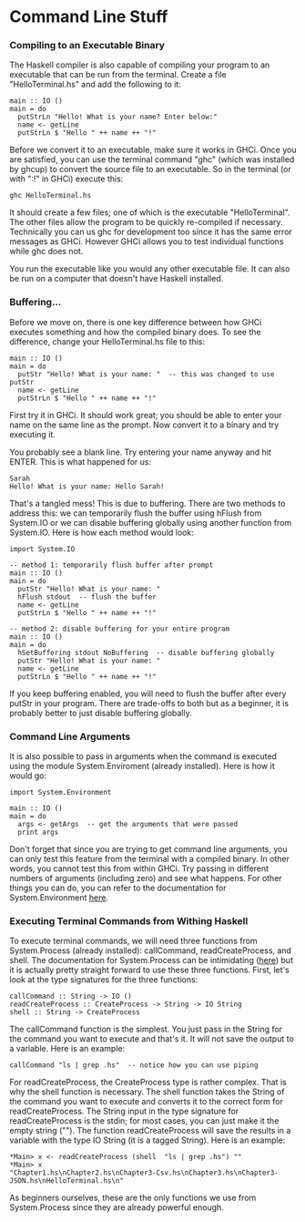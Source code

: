 # Command Line Stuff

### Compiling to an Executable Binary

The Haskell compiler is also capable of compiling your program to an executable that can be run from the terminal. Create a file "HelloTerminal.hs" and add the following to it:

```
main :: IO ()
main = do
  putStrLn "Hello! What is your name? Enter below:"
  name <- getLine
  putStrLn $ "Hello " ++ name ++ "!"
```

Before we convert it to an executable, make sure it works in GHCi. Once you are satisfied, you can use the terminal command "ghc" (which was installed by ghcup) to convert the source file to an executable. So in the terminal (or with ":!" in GHCi) execute this:

```
ghc HelloTerminal.hs
```

It should create a few files; one of which is the executable "HelloTerminal". The other files allow the program to be quickly re-compiled if necessary. Technically you can us ghc for development too since it has the same error messages as GHCi. However GHCi allows you to test individual functions while ghc does not.

You run the executable like you would any other executable file. It can also be run on a computer that doesn't have Haskell installed.

### Buffering...

Before we move on, there is one key difference between how GHCi executes something and how the compiled binary does. To see the difference, change your HelloTerminal.hs file to this:

```
main :: IO ()
main = do
  putStr "Hello! What is your name: "  -- this was changed to use putStr
  name <- getLine
  putStrLn $ "Hello " ++ name ++ "!"
```

First try it in GHCi. It should work great; you should be able to enter your name on the same line as the prompt. Now convert it to a binary and try executing it.

You probably see a blank line. Try entering your name anyway and hit ENTER. This is what happened for us:

```
Sarah
Hello! What is your name: Hello Sarah!
```

That's a tangled mess! This is due to buffering. There are two methods to address this: we can temporarily flush the buffer using hFlush from System.IO or we can disable buffering globally using another function from System.IO. Here is how each method would look:

```
import System.IO

-- method 1: temporarily flush buffer after prompt
main :: IO ()
main = do
  putStr "Hello! What is your name: "
  hFlush stdout  -- flush the buffer
  name <- getLine
  putStrLn $ "Hello " ++ name ++ "!"
  
-- method 2: disable buffering for your entire program
main :: IO ()
main = do
  hSetBuffering stdout NoBuffering  -- disable buffering globally
  putStr "Hello! What is your name: "
  name <- getLine
  putStrLn $ "Hello " ++ name ++ "!"
```

If you keep buffering enabled, you will need to flush the buffer after every putStr in your program. There are trade-offs to both but as a beginner, it is probably better to just disable buffering globally.

### Command Line Arguments

It is also possible to pass in arguments when the command is executed using the module System.Enviroment (already installed). Here is how it would go:

```
import System.Environment

main :: IO ()
main = do
  args <- getArgs  -- get the arguments that were passed
  print args
```

Don't forget that since you are trying to get command line arguments, you can only test this feature from the terminal with a compiled binary. In other words, you cannot test this from within GHCi. Try passing in different numbers of arguments (including zero) and see what happens. For other things you can do, you can refer to the documentation for System.Environment [here](https://hackage.haskell.org/package/base-4.16.0.0/docs/System-Environment.html).

### Executing Terminal Commands from Withing Haskell

To execute terminal commands, we will need three functions from System.Process (already installed): callCommand, readCreateProcess, and shell. The documentation for System.Process can be intimidating ([here](https://hackage.haskell.org/package/process-1.6.13.2/docs/System-Process.html)) but it is actually pretty straight forward to use these three functions. First, let's look at the type signatures for the three functions:

```
callCommand :: String -> IO ()
readCreateProcess :: CreateProcess -> String -> IO String
shell :: String -> CreateProcess
```

The callCommand function is the simplest. You just pass in the String for the command you want to execute and that's it. It will not save the output to a variable. Here is an example:

```
callCommand "ls | grep .hs"  -- notice how you can use piping
```

For readCreateProcess, the CreateProcess type is rather complex. That is why the shell function is necessary. The shell function takes the String of the command you want to execute and converts it to the correct form for readCreateProcess. The String input in the type signature for readCreateProcess is the stdin; for most cases, you can just make it the empty string (""). The function readCreateProcess will save the results in a variable with the type IO String (it is a tagged String). Here is an example:

```
*Main> x <- readCreateProcess (shell  "ls | grep .hs") ""
*Main> x
"Chapter1.hs\nChapter2.hs\nChapter3-Csv.hs\nChapter3.hs\nChapter3-JSON.hs\nHelloTerminal.hs\n"
```

As beginners ourselves, these are the only functions we use from System.Process since they are already powerful enough.

